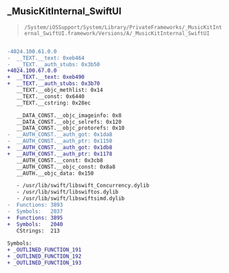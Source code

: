 ## _MusicKitInternal_SwiftUI

> `/System/iOSSupport/System/Library/PrivateFrameworks/_MusicKitInternal_SwiftUI.framework/Versions/A/_MusicKitInternal_SwiftUI`

```diff

-4024.100.61.0.0
-  __TEXT.__text: 0xeb464
-  __TEXT.__auth_stubs: 0x3b50
+4024.100.67.0.0
+  __TEXT.__text: 0xeb490
+  __TEXT.__auth_stubs: 0x3b70
   __TEXT.__objc_methlist: 0x14
   __TEXT.__const: 0x6440
   __TEXT.__cstring: 0x28ec

   __DATA_CONST.__objc_imageinfo: 0x8
   __DATA_CONST.__objc_selrefs: 0x120
   __DATA_CONST.__objc_protorefs: 0x10
-  __AUTH_CONST.__auth_got: 0x1da8
-  __AUTH_CONST.__auth_ptr: 0x1150
+  __AUTH_CONST.__auth_got: 0x1db8
+  __AUTH_CONST.__auth_ptr: 0x1178
   __AUTH_CONST.__const: 0x3cb8
   __AUTH_CONST.__objc_const: 0x8a8
   __AUTH.__objc_data: 0x150

   - /usr/lib/swift/libswift_Concurrency.dylib
   - /usr/lib/swift/libswiftos.dylib
   - /usr/lib/swift/libswiftsimd.dylib
-  Functions: 3893
-  Symbols:   2037
+  Functions: 3895
+  Symbols:   2040
   CStrings:  213
 
Symbols:
+ _OUTLINED_FUNCTION_191
+ _OUTLINED_FUNCTION_192
+ _OUTLINED_FUNCTION_193

```
